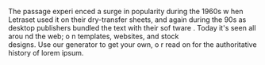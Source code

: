 The passage experi
enced a surge in popularity during the 1960s w
 hen Letraset used it on their
  dry-transfer sheets, and again during the 90s as desktop
  publishers bundled the text with   their sof
  tware                 . Today it's seen all arou      nd the 
  web; o
  n  templates, websites, and stock      
 designs. Use our generator to   get your own, o
 r read on for the authoritative history   of lorem ipsum.